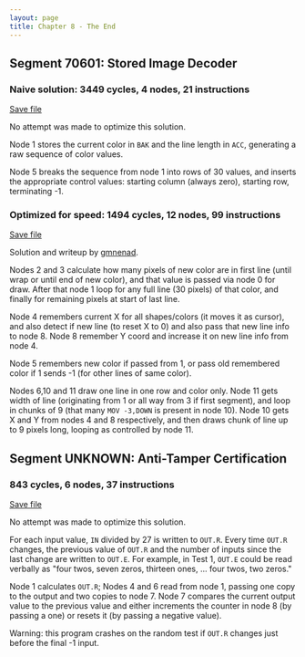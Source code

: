 ```yaml
---
layout: page
title: Chapter 8 - The End
---
```


## Segment 70601: Stored Image Decoder

### Naive solution: 3449 cycles, 4 nodes, 21 instructions

[Save file](../save/70601.0.txt)

No attempt was made to optimize this solution.

Node 1 stores the current color in `BAK` and the line length in `ACC`, generating a raw sequence of color values.

Node 5 breaks the sequence from node 1 into rows of 30 values, and inserts the appropriate control values: starting column (always zero), starting row, terminating -1.

### Optimized for speed: 1494 cycles, 12 nodes, 99 instructions

[Save file](../save/70601.1.txt)

Solution and writeup by [gmnenad](https://github.com/gmnenad).

Nodes 2 and 3 calculate how many pixels of new color are in first line (until wrap or until end of new color), and that value is passed via node 0 for draw. After that node 1 loop for any full line (30 pixels) of that color, and finally for remaining pixels at start of last line.

Node 4 remembers current X for all shapes/colors (it moves it as cursor), and also detect if new line (to reset X to 0) and also pass that new line info to node 8. Node 8 remember Y coord and increase it on new line info from node 4.

Node 5 remembers new color if passed from 1, or pass old remembered color if 1 sends -1 (for other lines of same color).

Nodes 6,10 and 11 draw one line in one row and color only. Node 11 gets width of line (originating from 1 or all way from 3 if first segment), and loop in chunks of 9 (that many `MOV -3,DOWN` is present in node 10). Node 10 gets X and Y from nodes 4 and 8 respectively, and then draws chunk of line up to 9 pixels long, looping as controlled by node 11.

## Segment UNKNOWN: Anti-Tamper Certification

### 843 cycles, 6 nodes, 37 instructions

[Save file](../save/UNKNOWN.0.txt)

No attempt was made to optimize this solution.

For each input value, `IN` divided by 27 is written to `OUT.R`. Every time `OUT.R` changes, the previous value of `OUT.R` and the number of inputs since the last change are written to `OUT.E`. For example, in Test 1, `OUT.E` could be read verbally as "four twos, seven zeros, thirteen ones, ... four twos, two zeros."

Node 1 calculates `OUT.R`; Nodes 4 and 6 read from node 1, passing one copy to the output and two copies to node 7. Node 7 compares the current output value to the previous value and either increments the counter in node 8 (by passing a one) or resets it (by passing a negative value).

Warning: this program crashes on the random test if `OUT.R` changes just before the final -1 input.
